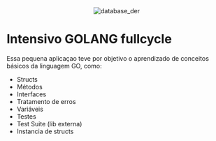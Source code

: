 <div style="display: flex; justify-content: center; align-items: center; flex-direction: column">
  <img alt="database_der" src="https://i.imgur.com/q2xOz6H.png"/>
</div>

# Intensivo GOLANG fullcycle

Essa pequena aplicaçao teve por objetivo o aprendizado de conceitos básicos
da linguagem GO, como:

- Structs
- Métodos
- Interfaces
- Tratamento de erros
- Variáveis
- Testes
- Test Suite (lib externa)
- Instancia de structs

